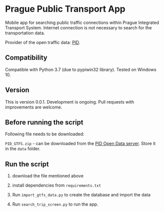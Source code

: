 # Prague Public Transport App
Mobile app for searching public traffic connections within Prague Integrated Transport System.
Internet connection is not necessary to search for the transportation data.

Provider of the open traffic data: <a href="https://pid.cz/">PID</a>.

## Compatibility
Compatible with Python 3.7 (due to pypiwin32 library). Tested on Windows 10.

## Version
This is version 0.0.1. Development is ongoing.
Pull requests with improvements are welcome.

## Before running the script
Following file needs to be downloaded:

`PID_GTFS.zip` - can be downloaded from the <a href="http://data.pid.cz/PID_GTFS.zip">PID Open Data server</a>. Store it in the `data` folder.

## Run the script

1. download the file mentioned above

2. install dependencies from `requirements.txt`

3. Run `import_gtfs_data.py` to create the database and import the data

4. Run `search_trip_screen.py` to run the app.
